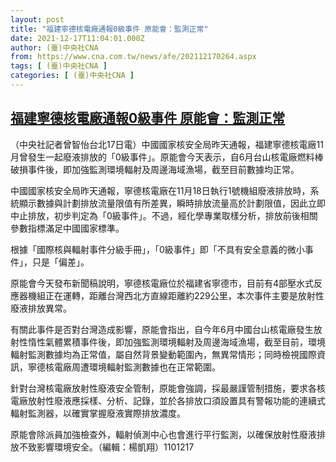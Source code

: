 ```yaml
---
layout: post
title: "福建寧德核電廠通報0級事件 原能會：監測正常"
date: 2021-12-17T11:04:01.000Z
author: (臺)中央社CNA
from: https://www.cna.com.tw/news/afe/202112170264.aspx
tags: [ (臺)中央社CNA ]
categories: [ (臺)中央社CNA ]
---
```

<!--1639739041000-->
[福建寧德核電廠通報0級事件 原能會：監測正常](https://www.cna.com.tw/news/afe/202112170264.aspx)
------

<div>
<div></div><div><p>（中央社記者曾智怡台北17日電）中國國家核安全局昨天通報，福建寧德核電廠11月曾發生一起廢液排放的「0級事件」。原能會今天表示，自6月台山核電廠燃料棒破損事件後，即加強監測環境輻射及周邊海域漁場，截至目前數據均正常。</p><p>中國國家核安全局昨天通報，寧德核電廠在11月18日執行1號機組廢液排放時，系統顯示數據與計劃排放流量限值有所差異，瞬時排放流量高於計劃限值，因此立即中止排放，初步判定為「0級事件」。不過，經化學專業取樣分析，排放前後相關參數指標滿足中國國家標準。</p><p>根據「國際核與輻射事件分級手冊」，「0級事件」即「不具有安全意義的微小事件」，只是「偏差」。</p><p>原能會今天發布新聞稿說明，寧德核電廠位於福建省寧德市，目前有4部壓水式反應器機組正在運轉，距離台灣西北方直線距離約229公里，本次事件主要是放射性廢液排放異常。</p><p>有關此事件是否對台灣造成影響，原能會指出，自今年6月中國台山核電廠發生放射性惰性氣體累積事件後，即加強監測環境輻射及周邊海域漁場，截至目前，環境輻射監測數據均為正常值，屬自然背景變動範圍內，無異常情形；同時檢視國際資訊，寧德核電廠周遭環境輻射監測數據也在正常範圍。</p><p>針對台灣核電廠放射性廢液安全管制，原能會強調，採最嚴謹管制措施，要求各核電廠放射性廢液應採樣、分析、記錄，並於各排放口須設置具有警報功能的連續式輻射監測器，以確實掌握廢液實際排放濃度。</p><p>原能會除派員加強檢查外，輻射偵測中心也會進行平行監測，以確保放射性廢液排放不致影響環境安全。（編輯：楊凱翔）1101217</p></div>
</div>
